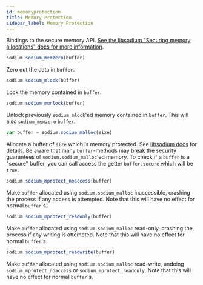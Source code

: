 ```yaml
---
id: memoryprotection
title: Memory Protection
sidebar_label: Memory Protection
---
```


Bindings to the secure memory API. [See the libsodium "Securing memory allocations" docs for more information](https://download.libsodium.org/doc/memory_management).

``` js
sodium.sodium_memzero(buffer)
```
Zero out the data in `buffer`.

``` js
sodium.sodium_mlock(buffer)
```
Lock the memory contained in `buffer`.

``` js
sodium.sodium_munlock(buffer)
```
Unlock previously `sodium_mlock`'ed memory contained in `buffer`. This will also `sodium_memzero` `buffer`.

``` js
var buffer = sodium.sodium_malloc(size)
```
Allocate a buffer of `size` which is memory protected. See [libsodium docs](https://download.libsodium.org/doc/memory_management#guarded-heap-allocations) for details. Be aware that many `buffer`-methods may break the security guarantees of `sodium.sodium_malloc`'ed memory. To check if a `buffer` is a "secure" buffer, you can call access the getter `buffer.secure` which will be `true`.

``` js
sodium.sodium_mprotect_noaccess(buffer)
```
Make `buffer` allocated using `sodium.sodium_malloc` inaccessible, crashing the process if any access is attempted. Note that this will have no effect for normal `buffer`'s.

``` js
sodium.sodium_mprotect_readonly(buffer)
```
Make `buffer` allocated using `sodium.sodium_malloc` read-only, crashing the process if any writing is attempted. Note that this will have no effect for normal `buffer`'s.

``` js
sodium.sodium_mprotect_readwrite(buffer)
```
Make `buffer` allocated using `sodium.sodium_malloc` read-write, undoing `sodium_mprotect_noaccess` or `sodium_mprotect_readonly`. Note that this will have no effect for normal `buffer`'s.
